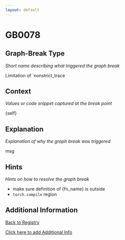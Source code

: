 ```yaml
---
layout: default
---
```

# GB0078

## Graph-Break Type
*Short name describing what triggered the graph break*

Limitation of `nonstrict_trace

## Context
*Values or code snippet captured at the break point*

{self}

## Explanation
*Explanation of why the graph break was triggered*

msg

## Hints
*Hints on how to resolve the graph break*

- make sure definition of {fn_name} is outside 
- `torch.compile` region


## Additional Information

<!-- ADDITIONAL INFORMATION START - Add custom information below this line -->

<!-- ADDITIONAL INFORMATION END -->

[Back to Registry](../index.html)

[Click here to add Additional Info](https://github.com/pytorch-labs/compile-graph-break-site/edit/main/docs/gb/gb0078.md)
